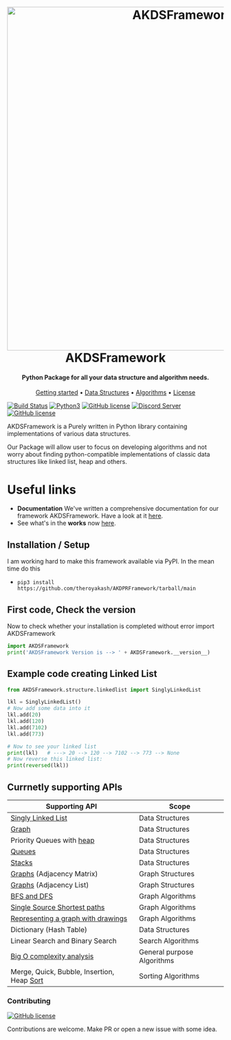 <h1 align="center">
  <br>
  <a href="https://docs.akdsframework.theroyakash.com/"><img src="https://i.imgur.com/uDSHEhr.png" alt="AKDSFramework" width="800"></a>
  <br>
  AKDSFramework
  <br>
</h1>

<h4 align="center">Python Package for all your data structure and algorithm needs.</h4>

<p align="center">
  <a href="https://docs.akdsframework.theroyakash.com/">Getting started</a> •
  <a href="https://docs.akdsframework.theroyakash.com/docs/ds.html">Data Structures</a> •
  <a href="https://docs.akdsframework.theroyakash.com/docs/searching.html">Algorithms</a> •
  <a href="https://github.com/theroyakash/AKDSFramework/blob/main/LICENSE">License</a>
</p>

[![Build Status](https://github.com/theroyakash/AKDSFramework/workflows/AKDSFramework/badge.svg)](https://github.com/theroyakash/AKDSFramework/actions)
[![Python3](https://img.shields.io/badge/python-3.8-blue.svg)](https://github.com/theroyakash/reddit-api)
[![GitHub license](https://img.shields.io/badge/LICENSE-MIT-orange)](https://github.com/theroyakash/AKDSFramework/blob/master/LICENSE)
[![Discord Server](https://img.shields.io/badge/Support-theroyakash-red)](https://www.theroyakash.com/contact)
[![GitHub license](https://img.shields.io/badge/Privacy-Policy-blue)](https://www.theroyakash.com/privacy)


AKDSFramework is a Purely written in Python library containing implementations of various data structures.

Our Package will allow user to focus on developing algorithms and not worry about finding python-compatible implementations of classic data structures like linked list, heap and others.

# Useful links
- **Documentation** We've written a comprehensive documentation for our framework AKDSFramework. Have a look at it [here](https://docs.akdsframework.theroyakash.com/).
- See what's in the **works** now [here](https://www.notion.so/theroyakash/8a9998cb8b7f4d318e05dfce28fbcfda?v=b8c3cf3084a8426394f7307a2005c945).

## Installation / Setup
I am working hard to make this framework available via PyPI. In the mean time do this
- `pip3 install https://github.com/theroyakash/AKDPRFramework/tarball/main`

## First code, Check the version
Now to check whether your installation is completed without error import AKDSFramework
```python
import AKDSFramework
print('AKDSFramework Version is --> ' + AKDSFramework.__version__)
```
## Example code creating Linked List
```python
from AKDSFramework.structure.linkedlist import SinglyLinkedList

lkl = SinglyLinkedList()
# Now add some data into it
lkl.add(20)
lkl.add(120)
lkl.add(7102)
lkl.add(773)

# Now to see your linked list
print(lkl)   # ---> 20 --> 120 --> 7102 --> 773 --> None
# Now reverse this linked list:
print(reversed(lkl))
```
## Currnetly supporting APIs

| Supporting API                             | Scope                      |
|--------------------------------------------|----------------------------|
| [Singly Linked List](https://docs.akdsframework.theroyakash.com/docs/linked-lists.html)                         | Data Structures            |
| [Graph](https://docs.akdsframework.theroyakash.com/docs/graphs.html)                                      | Data Structures            |
| Priority Queues with [heap](https://docs.akdsframework.theroyakash.com/docs/heaps.html)                  | Data Structures            |
| [Queues](https://docs.akdsframework.theroyakash.com/docs/queue.html)                                     | Data Structures            |
| [Stacks](https://docs.akdsframework.theroyakash.com/docs/stacks.html)                                     | Data Structures            |
| [Graphs](https://docs.akdsframework.theroyakash.com/docs/graphs.html) (Adjacency Matrix)                  | Graph Structures           |
| [Graphs](https://docs.akdsframework.theroyakash.com/docs/graphs.html) (Adjacency List)                    | Graph Structures           |
| [BFS and DFS](https://docs.akdsframework.theroyakash.com/docs/graphs.html#bfs-dfs)                                | Graph Algorithms           |
| [Single Source Shortest paths](https://github.com/theroyakash/AKDSFramework/blob/main/AKDSFramework/applications/singlesourceshortestpath.py)               | Graph Algorithms           |
| [Representing a graph with drawings](https://docs.akdsframework.theroyakash.com/docs/graphs.html#visualize-the-graph)         | Graph Algorithms           |
| Dictionary (Hash Table)                    | Data Structures            |
| Linear Search and Binary Search            | Search Algorithms          |
| [Big O complexity analysis](https://publications.theroyakash.com/introducing-an-efficient-big-o-analyzer)                  | General purpose Algorithms |
| Merge, Quick, Bubble, Insertion, Heap [Sort](https://docs.akdsframework.theroyakash.com/docs/sorting.html) | Sorting Algorithms         |

### Contributing
[![GitHub license](https://img.shields.io/badge/CONTRIBUTING-Welcome-blue)](https://github.com/theroyakash/AKDSFramework/pulls)

Contributions are welcome. Make PR or open a new issue with some idea.
